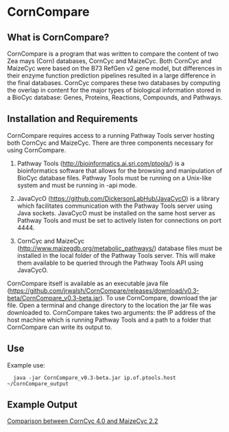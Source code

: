 # CornCompare

What is CornCompare?
--------------
CornCompare is a program that was written to compare the content of two Zea mays (Corn) databases, CornCyc and MaizeCyc. Both CornCyc and MaizeCyc were based on the B73 RefGen v2 gene model, but differences in their enzyme function prediction pipelines resulted in a large difference in the final databases.  CornCyc compares these two databases by computing the overlap in content for the major types of biological information stored in a BioCyc database: Genes, Proteins, Reactions, Compounds, and Pathways.

Installation and Requirements
--------------
CornCompare requires access to a running Pathway Tools server hosting both CornCyc and MaizeCyc.  There are three components necessary for using CornCompare.

1) Pathway Tools (http://bioinformatics.ai.sri.com/ptools/) is a bioinformatics software that allows for the browsing and manipulation of BioCyc database files.  Pathway Tools must be running on a Unix-like system and must be running in -api mode.

2) JavaCycO (https://github.com/DickersonLabHub/JavaCycO) is a library which facilitates communication with the Pathway Tools server using Java sockets.  JavaCycO must be installed on the same host server as Pathway Tools and must be set to actively listen for connections on port 4444.

3) CornCyc and MaizeCyc (http://www.maizegdb.org/metabolic_pathways/) database files must be installed in the local folder of the Pathway Tools server.  This will make them available to be queried through the Pathway Tools API using JavaCycO.

CornCompare itself is available as an executable java file (https://github.com/jrwalsh/CornCompare/releases/download/v0.3-beta/CornCompare_v0.3-beta.jar).  To use CornCompare, download the jar file.  Open a terminal and change directory to the location the jar file was downloaded to.  CornCompare takes two arguments: the IP address of the host machine which is running Pathway Tools and a path to a folder that CornCompare can write its output to.

Use
--------------
Example use:
````
  java -jar CornCompare_v0.3-beta.jar ip.of.ptools.host ~/CornCompare_output
````

Example Output
--------------
[Comparison between CornCyc 4.0 and MaizeCyc 2.2](https://github.com/jrwalsh/CornCompare/files/609412/Comparison_CornCyc_to_MaizeCyc.zip)
